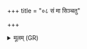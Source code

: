 +++
title = "०८ सं मा सिञ्चतु"

+++
<details><summary>मूलम् (GR)</summary>

सं मा सिञ्चतु द्रविणं  
सं मा सिञ्चत्व् इन्द्रियम् ।  
तेजः सम् (…) ॥
</details>